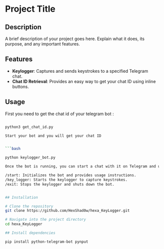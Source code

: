 # Project Title

## Description
A brief description of your project goes here. Explain what it does, its purpose, and any important features.

## Features

- **Keylogger**: Captures and sends keystrokes to a specified Telegram chat.
- **Chat ID Retrieval**: Provides an easy way to get your chat ID using inline buttons.

## Usage 

First you need to get the chat id of your telegram bot : 

```bash

python3 get_chat_id.py

Start your bot and you will get your chat ID


```bash

python keylogger_bot.py

Once the bot is running, you can start a chat with it on Telegram and use the following commands:

/start: Initializes the bot and provides usage instructions.
/key_logger: Starts the keylogger to capture keystrokes.
/exit: Stops the keylogger and shuts down the bot.


## Installation

# Clone the repository
git clone https://github.com/HexShad0w/hexa_KeyLogger.git

# Navigate into the project directory
cd hexa_KeyLogger

## Install dependencies

pip install python-telegram-bot pynput
